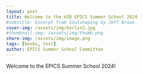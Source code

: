 ```yaml
---
layout: post
title: Welcome to the HZB EPICS Summer School 2024
#subtitle: Excerpt from Soulshaping by Jeff Brown
cover-img: /assets/img/berlin2.jpg
#thumbnail-img: /assets/img/thumb.png
share-img: /assets/img/image.png
tags: [books, test]
author: EPICS Summer School Committee
---
```


Welcome to the EPICS Summer School 2024!